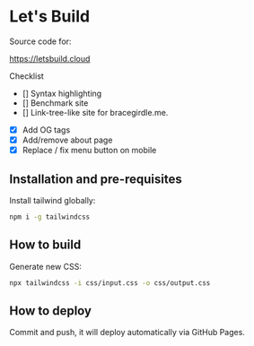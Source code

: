 
# Let's Build

Source code for:

https://letsbuild.cloud

Checklist

- [] Syntax highlighting
- [] Benchmark site
- [] Link-tree-like site for bracegirdle.me.

- [x] Add OG tags
- [x] Add/remove about page
- [x] Replace / fix menu button on mobile

## Installation and pre-requisites

Install tailwind globally:

```sh
npm i -g tailwindcss
```

## How to build

Generate new CSS:

```sh
npx tailwindcss -i css/input.css -o css/output.css
```

## How to deploy

Commit and push, it will deploy automatically via GitHub Pages.
